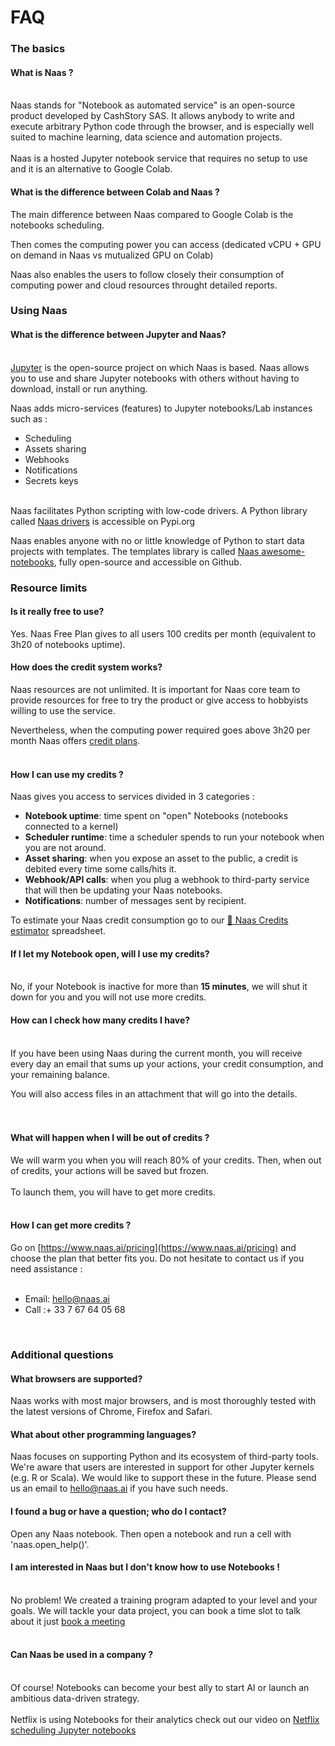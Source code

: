 # FAQ

### The basics​ <a id="the-basics"></a>

#### **What is Naas ?** <a id="what-is-naas-"></a>

​  
Naas stands for "Notebook as automated service" is an open-source product developed by CashStory SAS. It allows anybody to write and execute arbitrary Python code through the browser, and is especially well suited to machine learning, data science and automation projects.  
​  
Naas is a hosted Jupyter notebook service that requires no setup to use and it is an alternative to Google Colab.

#### **What is the difference between Colab and Naas ?** <a id="what-is-the-difference-between-colab-and-naas-"></a>

The main difference between Naas compared to Google Colab is the notebooks scheduling.

Then comes the computing power you can access \(dedicated vCPU + GPU on demand in Naas vs mutualized GPU on Colab\)

Naas also enables the users to follow closely their consumption of computing power and cloud resources throught detailed reports.  
  


### Using Naas <a id="using-naas"></a>

#### **What is the difference between Jupyter and Naas?** <a id="what-is-the-difference-between-jupyter-and-naas"></a>

​  
[Jupyter](https://jupyter.org/) is the open-source project on which Naas is based. Naas allows you to use and share Jupyter notebooks with others without having to download, install or run anything.

Naas adds micro-services \(features\) to Jupyter notebooks/Lab instances such as :

* Scheduling
* Assets sharing
* Webhooks
* Notifications
* Secrets keys

​  
Naas facilitates Python scripting with low-code drivers. A Python library called [Naas drivers](https://pypi.org/project/naas-drivers/) is accessible on Pypi.org

Naas enables anyone with no or little knowledge of Python to start data projects with templates. The templates library is called [Naas awesome-notebooks](https://github.com/jupyter-naas/awesome-notebooks), fully open-source and accessible on Github.  
  


### Resource limits <a id="resource-limits"></a>

#### **Is it really free to use?** <a id="is-it-really-free-to-use"></a>

Yes. Naas Free Plan gives to all users 100 credits per month \(equivalent to 3h20 of notebooks uptime\).

#### **How does the credit system works?** <a id="how-does-the-credit-system-works"></a>

Naas resources are not unlimited. It is important for Naas core team to provide resources for free to try the product or give access to hobbyists willing to use the service.

Nevertheless, when the computing power required goes above 3h20 per month Naas offers [credit plans](https://www.naas.ai/pricing).  
​

#### **How I can use my credits ?** <a id="how-i-can-use-my-credits-"></a>

Naas gives you access to services divided in 3 categories : ​

* **Notebook uptime**: time spent on "open" Notebooks \(notebooks connected to a kernel\)
* **Scheduler runtime**: time a scheduler spends to run your notebook when you are not around.
* **Asset sharing**: when you expose an asset to the public, a credit is debited every time some calls/hits it.
* **Webhook/API calls**: when you plug a webhook to third-party service that will then be updating your Naas notebooks.
* **Notifications**: number of messages sent by recipient.

To estimate your Naas credit consumption go to our [🥤 Naas Credits estimator](https://docs.google.com/spreadsheets/d/1k3a6J4ECUQuwRmNgKbGKBdmzb0hx4t2GuL3qQ1CICXE/edit#gid=0) spreadsheet.

#### **If I let my Notebook open, will I use my credits?** <a id="if-i-let-my-notebook-open-will-i-use-my-credits"></a>

​  
No, if your Notebook is inactive for more than **15 minutes**, we will shut it down for you and you will not use more credits.

#### **How can I check how many credits I have?** <a id="how-can-i-check-how-many-credits-i-have"></a>

​  
If you have been using Naas during the current month, you will receive every day an email that sums up your actions, your credit consumption, and your remaining balance.

You will also access files in an attachment that will go into the details.  
​  
​

#### **What will happen when I will be out of credits ?** <a id="what-will-happen-when-i-will-be-out-of-credits-"></a>

We will warm you when you will reach 80% of your credits. Then, when out of credits, your actions will be saved but frozen.  
​  
To launch them, you will have to get more credits.  
​

#### **How I can get more credits ?** <a id="how-i-can-get-more-credits-"></a>

Go on [https://www.naas.ai/pricing](https://www.naas.ai/pricing) and choose the plan that better fits you. Do not hesitate to contact us if you need assistance :  
​

* Email: [hello@naas.ai](mailto:hello@naas.ai)
* Call :+ 33 7 67 64 05 68

​

### Additional questions <a id="additional-questions"></a>

#### **What browsers are supported?** <a id="what-browsers-are-supported"></a>

Naas works with most major browsers, and is most thoroughly tested with the latest versions of Chrome, Firefox and Safari.

#### **What about other programming languages?** <a id="what-about-other-programming-languages"></a>

Naas focuses on supporting Python and its ecosystem of third-party tools. We're aware that users are interested in support for other Jupyter kernels \(e.g. R or Scala\). We would like to support these in the future. Please send us an email to [hello@naas.ai](mailto:hello@naas.ai) if you have such needs.

#### **I found a bug or have a question; who do I contact?** <a id="i-found-a-bug-or-have-a-question-who-do-i-contact"></a>

Open any Naas notebook. Then open a notebook and run a cell with 'naas.open\_help\(\)'.

#### **I am interested in Naas but I don't know how to use Notebooks !** <a id="i-am-interested-in-naas-but-i-dont-know-how-to-use-notebooks-"></a>

​  
No problem! We created a training program adapted to your level and your goals. We will tackle your data project, you can book a time slot to talk about it just [book a meeting](https://calendly.com/valentin-piquard/rendez-vous-15-minutes-en)  
​

#### **Can Naas be used in a company ?** <a id="can-naas-be-used-in-a-company-"></a>

​  
Of course! Notebooks can become your best ally to start AI or launch an ambitious data-driven strategy.  
​  
Netflix is using Notebooks for their analytics check out our video on [Netflix scheduling Jupyter notebooks](https://www.youtube.com/watch?v=JF10Ey-O1HU&t=2102s)

